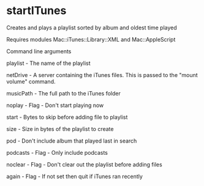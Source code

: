 # startITunes
Creates and plays a playlist sorted by album and oldest time played

Requires modules Mac::iTunes::Library::XML and Mac::AppleScript


Command line arguments

playlist    - The name of the playlist

netDrive    - A server containing the iTunes files.  This is passed to the 
              "mount volume" command.

musicPath   - The full path to the iTunes folder

noplay      - Flag - Don't start playing now

start       - Bytes to skip before adding file to playlist

size        - Size in bytes of the playlist to create

pod         - Don't include album that played last in search

podcasts    - Flag - Only include podcasts

noclear     - Flag - Don't clear out the playlist before adding files

again       - Flag - If not set then quit if iTunes ran recently 

